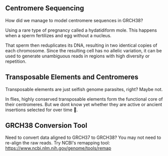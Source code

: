 ## Centromere Sequencing

How did we manage to model centromere sequences in GRCH38?

Using a rare type of pregnancy called a hydatidiform mole. This happens when a sperm fertilizes and egg without a nucleus.

That sperm then reduplicates its DNA, resulting in two identical copies of each chromosome. Since the resulting cell has no allelic variation, it can be used to generate unambiguous reads in regions with high diversity or repetition.

## Transposable Elements and Centromeres

Transposable elements are just selfish genome parasites, right? Maybe not.

In flies, highly conserved transposable elements form the
functional core of their centromeres. But we dont know yet whether they are active or ancient insertions selected for over time 🤔.

## GRCH38 Conversion Tool

Need to convert data aligned to GRCH37 to GRCH38?
You may not need to re-align the raw reads.
Try NCBI's remapping tool: https://www.ncbi.nlm.nih.gov/genome/tools/remap
